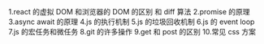 1.react 的虚拟 DOM 和浏览器的 DOM 的区别
和 diff 算法
2.promise 的原理
3.async await 的原理
4.js 的执行机制
5.js 的垃圾回收机制
6.js 的 event loop
7.js 的宏任务和微任务
8.git 的许多操作
9.get 和 post 的区别 10.常见 css 方案
